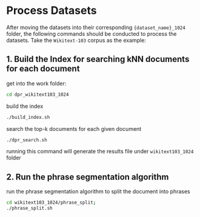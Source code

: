 # Process Datasets

After moving the datasets into their corresponding `{dataset_name}_1024` folder, the following commands should be conducted to process the datasets.
Take the `Wikitext-103` corpus as the example:

## 1. Build the Index for searching kNN documents for each document

get into the work folder:

```bash
cd dpr_wikitext103_1024
```

build the index 

```bash
./build_index.sh
```

search the top-k documents for each given document

```bash
./dpr_search.sh
```

running this command will generate the results file under `wikitext103_1024` folder

## 2. Run the phrase segmentation algorithm

run the phrase segmentation algorithm to split the document into phrases

```bash
cd wikitext103_1024/phrase_split;
./phrase_split.sh
```

